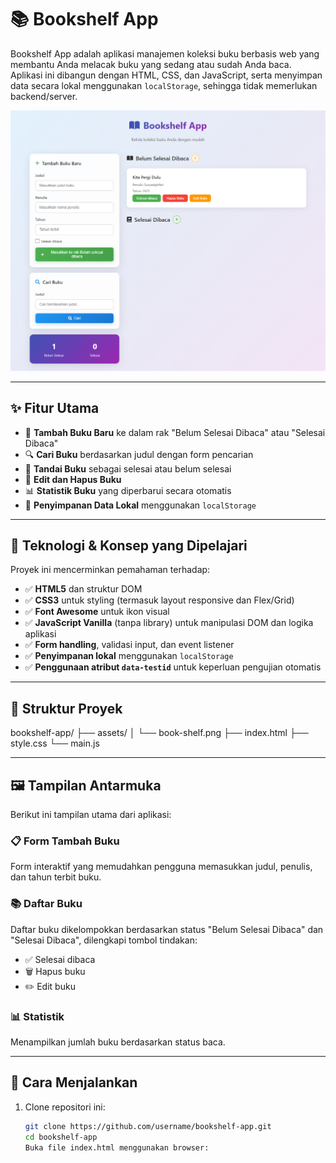# 📚 Bookshelf App

Bookshelf App adalah aplikasi manajemen koleksi buku berbasis web yang membantu Anda melacak buku yang sedang atau sudah Anda baca. Aplikasi ini dibangun dengan HTML, CSS, dan JavaScript, serta menyimpan data secara lokal menggunakan `localStorage`, sehingga tidak memerlukan backend/server.

![Bookshelf App Preview](./assets/book-shelf.png)

---

## ✨ Fitur Utama

- 📖 **Tambah Buku Baru** ke dalam rak "Belum Selesai Dibaca" atau "Selesai Dibaca"
- 🔍 **Cari Buku** berdasarkan judul dengan form pencarian
- 🔄 **Tandai Buku** sebagai selesai atau belum selesai
- 📝 **Edit dan Hapus Buku**
- 📊 **Statistik Buku** yang diperbarui secara otomatis
- 💾 **Penyimpanan Data Lokal** menggunakan `localStorage`

---

## 🧠 Teknologi & Konsep yang Dipelajari

Proyek ini mencerminkan pemahaman terhadap:

- ✅ **HTML5** dan struktur DOM
- ✅ **CSS3** untuk styling (termasuk layout responsive dan Flex/Grid)
- ✅ **Font Awesome** untuk ikon visual
- ✅ **JavaScript Vanilla** (tanpa library) untuk manipulasi DOM dan logika aplikasi
- ✅ **Form handling**, validasi input, dan event listener
- ✅ **Penyimpanan lokal** menggunakan `localStorage`
- ✅ **Penggunaan atribut `data-testid`** untuk keperluan pengujian otomatis

---

## 📂 Struktur Proyek

bookshelf-app/
├── assets/
│ └── book-shelf.png
├── index.html
├── style.css
└── main.js

---

## 🖼️ Tampilan Antarmuka

Berikut ini tampilan utama dari aplikasi:

### 📋 Form Tambah Buku

Form interaktif yang memudahkan pengguna memasukkan judul, penulis, dan tahun terbit buku.

### 📚 Daftar Buku

Daftar buku dikelompokkan berdasarkan status "Belum Selesai Dibaca" dan "Selesai Dibaca", dilengkapi tombol tindakan:

- ✅ Selesai dibaca
- 🗑️ Hapus buku
- ✏️ Edit buku

### 📊 Statistik

Menampilkan jumlah buku berdasarkan status baca.

---

## 🚀 Cara Menjalankan

1. Clone repositori ini:
   ```bash
   git clone https://github.com/username/bookshelf-app.git
   cd bookshelf-app
   Buka file index.html menggunakan browser:
   ```
